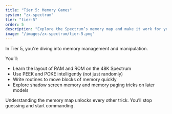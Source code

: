 ```yaml
---
title: "Tier 5: Memory Games"
system: "zx-spectrum"
tier: "tier-5"
order: 5
description: "Explore the Spectrum’s memory map and make it work for you. From screen memory to shadow RAM, you’ll know exactly where every byte lives."
image: "/images/zx-spectrum/tier-5.png"
---
```


In Tier 5, you're diving into memory management and manipulation.

You’ll:
- Learn the layout of RAM and ROM on the 48K Spectrum
- Use PEEK and POKE intelligently (not just randomly)
- Write routines to move blocks of memory quickly
- Explore shadow screen memory and memory paging tricks on later models

Understanding the memory map unlocks every other trick. You’ll stop guessing and start commanding.
